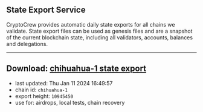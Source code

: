 ## State Export Service
CryptoCrew provides automatic daily state exports for all chains we validate. State export files can be used as genesis files and are a snapshot of the current blockchain state, including all validators, accounts, balances and delegations.

---
**Download: [chihuahua-1 state export](https://dl.ccvalidators.com/SERVICE/chihuahua/chihuahua-1_export_10945450.json)**
---

- last updated: Thu Jan 11 2024 16:49:57
- chain id: `chihuahua-1`
- export height: `10945450`
- use for: airdrops, local tests, chain recovery

